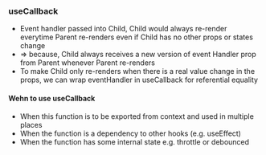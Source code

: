 ### useCallback
- Event handler passed into Child, Child would always re-render everytime Parent re-renders even if Child has no other props or states change
- => because, Child always receives a new version of event Handler prop from Parent whenever Parent re-renders
- To make Child only re-renders when there is a real value change in the props, we can wrap eventHandler in useCallback for referential equality
#### Wehn to use useCallback
- When this function is to be exported from context and used in multiple places
- When the function is a dependency to other hooks (e.g. useEffect)
- When the function has some internal state e.g. throttle or debounced
